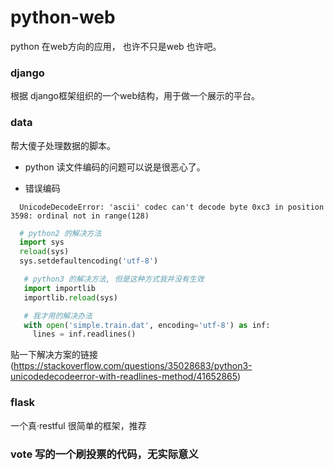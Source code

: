 # python-web
python 在web方向的应用， 也许不只是web 也许吧。

### django
  根据 django框架组织的一个web结构，用于做一个展示的平台。

### data
  帮大傻子处理数据的脚本。

  - python 读文件编码的问题可以说是很恶心了。

  - 错误编码
  ```
    UnicodeDecodeError: 'ascii' codec can't decode byte 0xc3 in position 3598: ordinal not in range(128)
  ```

  ```python
    # python2 的解决方法
    import sys
    reload(sys) 
    sys.setdefaultencoding('utf-8')
  ```

 ```python
    # python3 的解决方法, 但是这种方式我并没有生效
    import importlib
    importlib.reload(sys)

    # 我才用的解决办法
    with open('simple.train.dat', encoding='utf-8') as inf:
      lines = inf.readlines()
  ```

  
  贴一下解决方案的链接 (https://stackoverflow.com/questions/35028683/python3-unicodedecodeerror-with-readlines-method/41652865)
### flask
一个真·restful 很简单的框架，推荐

### vote 写的一个刷投票的代码，无实际意义
